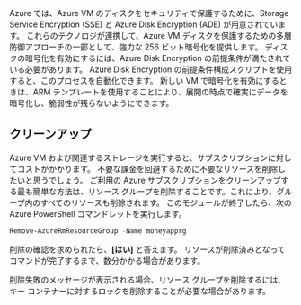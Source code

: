 Azure では、Azure VM のディスクをセキュリティで保護するために、Storage Service Encryption (SSE) と Azure Disk Encryption (ADE) が用意されています。 これらのテクノロジが連携して、Azure VM ディスクを保護するための多層防御アプローチの一部として、強力な 256 ビット暗号化を提供します。 ディスクの暗号化を有効にするには、Azure Disk Encryption の前提条件が満たされている必要があります。 Azure Disk Encryption の前提条件構成スクリプトを使用すると、このプロセスを自動化できます。 新しい VM で暗号化を有効にするときは、ARM テンプレートを使用することにより、展開の時点で確実にデータを暗号化し、脆弱性が残らないようにできます。

## <a name="cleanup"></a>クリーンアップ
<!---TODO: Do we need to include cleanup for the free education tier?--->

Azure VM および関連するストレージを実行すると、サブスクリプションに対してコストがかかります。 不要な課金を回避するために不要なリソースを削除したいと思うでしょう。 ご利用の Azure サブスクリプションをクリーンアップする最も簡単な方法は、リソース グループを削除することです。これにより、グループ内のすべてのリソースも削除されます。 このモジュールが終了したら、次の Azure PowerShell コマンドレットを実行します。

   ```powershell
   Remove-AzureRmResourceGroup -Name moneyapprg
   ```

削除の確認を求められたら、**[はい]** と答えます。 リソースが削除済みとなってコマンドが完了するまで、数分かかる場合があります。 

削除失敗のメッセージが表示される場合、リソース グループを削除するには、キー コンテナーに対するロックを削除することが必要な場合があります。
